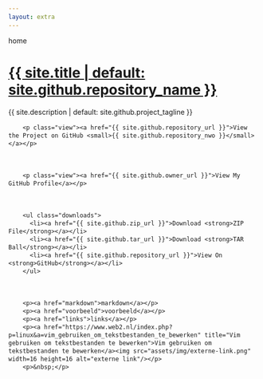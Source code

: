 ```yaml
---
layout: extra
---
```

home

 <h1><a href="{{ "/" | absolute_url }}">{{ site.title | default: site.github.repository_name }}</a></h1>
<p>{{ site.description | default: site.github.project_tagline }}</p>

        
        <p class="view"><a href="{{ site.github.repository_url }}">View the Project on GitHub <small>{{ site.github.repository_nwo }}</small></a></p>
        

        
        <p class="view"><a href="{{ site.github.owner_url }}">View My GitHub Profile</a></p>
       

       
        <ul class="downloads">
          <li><a href="{{ site.github.zip_url }}">Download <strong>ZIP File</strong></a></li>
          <li><a href="{{ site.github.tar_url }}">Download <strong>TAR Ball</strong></a></li>
          <li><a href="{{ site.github.repository_url }}">View On <strong>GitHub</strong></a></li>
        </ul>
      
        
      
        <p><a href="markdown">markdown</a></p>
        <p><a href="voorbeeld">voorbeeld</a></p>
        <p><a href="links">links</a></p>
        <p><a href="https://www.web2.nl/index.php?p=linux&a=vim_gebruiken_om_tekstbestanden_te_bewerken" title="Vim gebruiken om tekstbestanden te bewerken">Vim gebruiken om tekstbestanden te bewerken</a><img src="assets/img/externe-link.png" width=16 height=16 alt="externe link"/></p>
        <p>&nbsp;</p>
      
